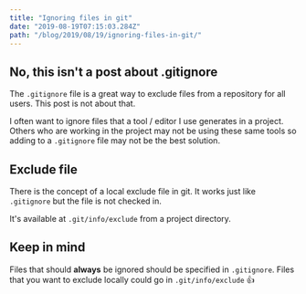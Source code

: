```yaml
---
title: "Ignoring files in git"
date: "2019-08-19T07:15:03.284Z"
path: "/blog/2019/08/19/ignoring-files-in-git/"
---
```


## No, this isn't a post about .gitignore

The `.gitignore` file is a great way to exclude files from a repository for all users. This post is not about that.

I often want to ignore files that a tool / editor I use generates in a project. Others who are working in the project may not be using these same tools so adding to a `.gitignore` file may not be the best solution.

## Exclude file

There is the concept of a local exclude file in git. It works just like `.gitignore` but the file is not checked in.

It's available at `.git/info/exclude` from a project directory.

## Keep in mind

Files that should **always** be ignored should be specified in `.gitignore`. Files that you want to exclude locally could go in `.git/info/exclude` 👍

